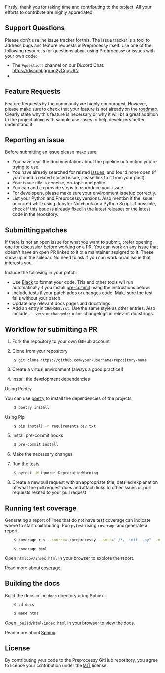 Firstly, thank you for taking time and contributing to the project. All your efforts to contribute are highly appreciated!

## Support Questions

Please don't use the issue tracker for this. The issue tracker is a tool to
address bugs and feature requests in Preprocessy itself. Use one of the following
resources for questions about using Preprocessy or issues with your own code:

- The `#questions` channel on our Discord Chat: https://discord.gg/5q2yCqqU6N
-
## Feature Requests

Feature Requests by the community are highly encouraged. However, please make sure to check that your feature is not already on the [roadmap](https://github.com/preprocessy/preprocessy/projects/1). Clearly state why this feature is necessary or why it will be a great addition to the project along with sample use cases to help developers better understand it.

## Reporting an issue

Before submitting an issue please make sure:

- You have read the documentation about the pipeline or function you're trying to use.
- You have already searched for related [issues](https://github.com/preprocessy/preprocessy/issues), and found none open (if you found a related closed issue, please link to it from your post).
- Your issue title is concise, on-topic and polite.
- You can and do provide steps to reproduce your issue.
- For developers, please make sure your environment is setup correctly.
- List your Python and Preprocessy versions. Also mention if the issue occurred
while using Jupyter Notebook or a Python Script. If possible, check if this issue
is already fixed in the latest releases or the latest code in the repository.

## Submitting patches

If there is not an open issue for what you want to submit, prefer
opening one for discussion before working on a PR. You can work on any
issue that doesn't have an open PR linked to it or a maintainer assigned
to it. These show up in the sidebar. No need to ask if you can work on
an issue that interests you.

Include the following in your patch:

- Use [Black](https://black.readthedocs.io) to format your code. This and
other tools will run automatically if you install [pre-commit](https://pre-commit.com)
using the instructions below.
- Include tests if your patch adds or changes code. Make sure the test
fails without your patch.
- Update any relevant docs pages and docstrings.
- Add an entry in `CHANGES.rst`. Use the same style as other entries.
Also include `.. versionchanged::` inline changelogs in relevant docstrings.

## Workflow for submitting a PR

1. Fork the repository to your own GitHub account

2. Clone from your repository

```bash
    $ git clone https://github.com/your-username/repository-name
```

3. Create a virtual environment (always a good practice!)

4. Install the development dependencies

Using Poetry

You can use [poetry](https://python-poetry.org) to install the dependencies of the projects

```bash
    $ poetry install
```

Using Pip

```bash
    $ pip install -r requirements_dev.txt
```

5. Install pre-commit hooks

```bash
    $ pre-commit install
```

6. Make the necessary changes

7. Run the tests

```bash
    $ pytest -W ignore::DeprecationWarning
```

8. Create a new pull request with an appropriate title, detailed explanation of what the pull request does and attach links to other issues or pull requests related to your pull request

## Running test coverage

Generating a report of lines that do not have test coverage can indicate where to start contributing. Run `pytest` using `coverage` and generate a report.

```bash
    $ coverage run --source=./preprocessy --omit="./*/__init__.py"  -m pytest

    $ coverage html
```

Open `htmlcov/index.html` in your browser to explore the report.

Read more about [coverage](https://coverage.readthedocs.io/en/coverage-5.4/).

## Building the docs

Build the docs in the `docs` directory using Sphinx.

```bash
    $ cd docs

    $ make html
```

Open `_build/html/index.html` in your browser to view the docs.

Read more about [Sphinx](https://www.sphinx-doc.org/en/stable/).

## License

By contributing your code to the Preprocessy GitHub repository, you agree to license your contribution under the [MIT](https://github.com/preprocessy/preprocessy/blob/master/LICENSE) license.
